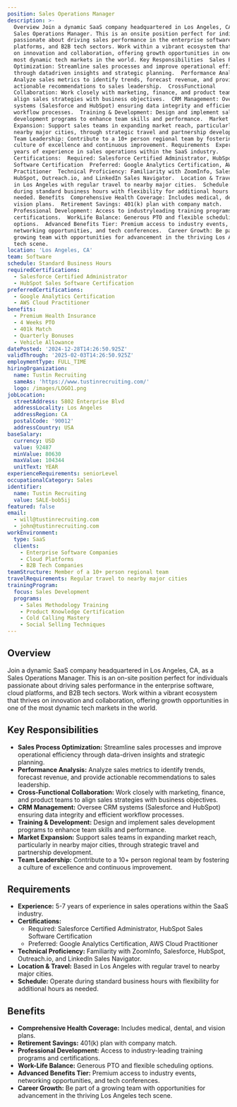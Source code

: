 ```yaml
---
position: Sales Operations Manager
description: >-
  Overview Join a dynamic SaaS company headquartered in Los Angeles, CA, as a
  Sales Operations Manager. This is an onsite position perfect for individuals
  passionate about driving sales performance in the enterprise software, cloud
  platforms, and B2B tech sectors. Work within a vibrant ecosystem that thrives
  on innovation and collaboration, offering growth opportunities in one of the
  most dynamic tech markets in the world. Key Responsibilities  Sales Process
  Optimization: Streamline sales processes and improve operational efficiency
  through datadriven insights and strategic planning.  Performance Analysis:
  Analyze sales metrics to identify trends, forecast revenue, and provide
  actionable recommendations to sales leadership.  CrossFunctional
  Collaboration: Work closely with marketing, finance, and product teams to
  align sales strategies with business objectives.  CRM Management: Oversee CRM
  systems (Salesforce and HubSpot) ensuring data integrity and efficient
  workflow processes.  Training & Development: Design and implement sales
  development programs to enhance team skills and performance.  Market
  Expansion: Support sales teams in expanding market reach, particularly in
  nearby major cities, through strategic travel and partnership development. 
  Team Leadership: Contribute to a 10+ person regional team by fostering a
  culture of excellence and continuous improvement. Requirements  Experience: 57
  years of experience in sales operations within the SaaS industry. 
  Certifications:  Required: Salesforce Certified Administrator, HubSpot Sales
  Software Certification  Preferred: Google Analytics Certification, AWS Cloud
  Practitioner  Technical Proficiency: Familiarity with ZoomInfo, Salesforce,
  HubSpot, Outreach.io, and LinkedIn Sales Navigator.  Location & Travel: Based
  in Los Angeles with regular travel to nearby major cities.  Schedule: Operate
  during standard business hours with flexibility for additional hours as
  needed. Benefits  Comprehensive Health Coverage: Includes medical, dental, and
  vision plans.  Retirement Savings: 401(k) plan with company match. 
  Professional Development: Access to industryleading training programs and
  certifications.  WorkLife Balance: Generous PTO and flexible scheduling
  options.  Advanced Benefits Tier: Premium access to industry events,
  networking opportunities, and tech conferences.  Career Growth: Be part of a
  growing team with opportunities for advancement in the thriving Los Angeles
  tech scene.
location: 'Los Angeles, CA'
team: Software
schedule: Standard Business Hours
requiredCertifications:
  - Salesforce Certified Administrator
  - HubSpot Sales Software Certification
preferredCertifications:
  - Google Analytics Certification
  - AWS Cloud Practitioner
benefits:
  - Premium Health Insurance
  - 4 Weeks PTO
  - 401k Match
  - Quarterly Bonuses
  - Vehicle Allowance
datePosted: '2024-12-28T14:26:50.925Z'
validThrough: '2025-02-03T14:26:50.925Z'
employmentType: FULL_TIME
hiringOrganization:
  name: Tustin Recruiting
  sameAs: 'https://www.tustinrecruiting.com/'
  logo: /images/LOGO1.png
jobLocation:
  streetAddress: 5802 Enterprise Blvd
  addressLocality: Los Angeles
  addressRegion: CA
  postalCode: '90012'
  addressCountry: USA
baseSalary:
  currency: USD
  value: 92487
  minValue: 80630
  maxValue: 104344
  unitText: YEAR
experienceRequirements: seniorLevel
occupationalCategory: Sales
identifier:
  name: Tustin Recruiting
  value: SALE-bob5ij
featured: false
email:
  - will@tustinrecruiting.com
  - john@tustinrecruiting.com
workEnvironment:
  type: SaaS
  clients:
    - Enterprise Software Companies
    - Cloud Platforms
    - B2B Tech Companies
teamStructure: Member of a 10+ person regional team
travelRequirements: Regular travel to nearby major cities
trainingProgram:
  focus: Sales Development
  programs:
    - Sales Methodology Training
    - Product Knowledge Certification
    - Cold Calling Mastery
    - Social Selling Techniques
---
```




## Overview

Join a dynamic SaaS company headquartered in Los Angeles, CA, as a Sales Operations Manager. This is an on-site position perfect for individuals passionate about driving sales performance in the enterprise software, cloud platforms, and B2B tech sectors. Work within a vibrant ecosystem that thrives on innovation and collaboration, offering growth opportunities in one of the most dynamic tech markets in the world.

## Key Responsibilities

- **Sales Process Optimization:** Streamline sales processes and improve operational efficiency through data-driven insights and strategic planning.
- **Performance Analysis:** Analyze sales metrics to identify trends, forecast revenue, and provide actionable recommendations to sales leadership.
- **Cross-Functional Collaboration:** Work closely with marketing, finance, and product teams to align sales strategies with business objectives.
- **CRM Management:** Oversee CRM systems (Salesforce and HubSpot) ensuring data integrity and efficient workflow processes.
- **Training & Development:** Design and implement sales development programs to enhance team skills and performance.
- **Market Expansion:** Support sales teams in expanding market reach, particularly in nearby major cities, through strategic travel and partnership development.
- **Team Leadership:** Contribute to a 10+ person regional team by fostering a culture of excellence and continuous improvement.

## Requirements

- **Experience:** 5-7 years of experience in sales operations within the SaaS industry.
- **Certifications:**
  - Required: Salesforce Certified Administrator, HubSpot Sales Software Certification
  - Preferred: Google Analytics Certification, AWS Cloud Practitioner
- **Technical Proficiency:** Familiarity with ZoomInfo, Salesforce, HubSpot, Outreach.io, and LinkedIn Sales Navigator.
- **Location & Travel:** Based in Los Angeles with regular travel to nearby major cities.
- **Schedule:** Operate during standard business hours with flexibility for additional hours as needed.

## Benefits

- **Comprehensive Health Coverage:** Includes medical, dental, and vision plans.
- **Retirement Savings:** 401(k) plan with company match.
- **Professional Development:** Access to industry-leading training programs and certifications.
- **Work-Life Balance:** Generous PTO and flexible scheduling options.
- **Advanced Benefits Tier:** Premium access to industry events, networking opportunities, and tech conferences.
- **Career Growth:** Be part of a growing team with opportunities for advancement in the thriving Los Angeles tech scene.
